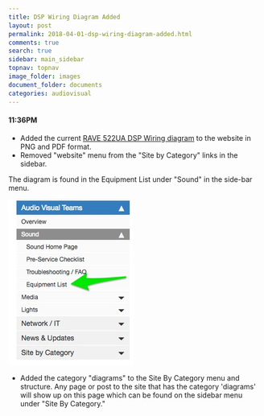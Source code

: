 ```yaml
---
title: DSP Wiring Diagram Added
layout: post
permalink: 2018-04-01-dsp-wiring-diagram-added.html
comments: true
search: true
sidebar: main_sidebar
topnav: topnav
image_folder: images
document_folder: documents
categories: audiovisual
---
```


#### 11:36PM

- Added the current [RAVE 522UA DSP Wiring diagram](RAVE522UA.html) to the website in PNG and PDF format.
- Removed "website" menu from the "Site by Category" links in the sidebar.  

The diagram is found in the Equipment List under "Sound" in the side-bar menu.

![Figure 1](images/QSC_Rave_522ua_Digital_Signal_Processor___New_Valley_Church_Docs.jpg)

- Added the category "diagrams" to the Site By Category menu and structure.  Any page or post to the site that has the category 'diagrams' will show up on this page which can be found on the sidebar menu under "Site By Category."